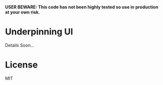 **USER BEWARE: This code has not been highly tested so use in production at your own risk.**

# Underpinning UI

Details Soon...

# License

MIT
